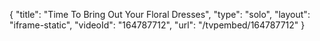 {
    "title": "Time To Bring Out Your Floral Dresses",
    "type": "solo",
    "layout": "iframe-static",
    "videoId": "164787712",
    "url": "\/tvpembed\/164787712"
}